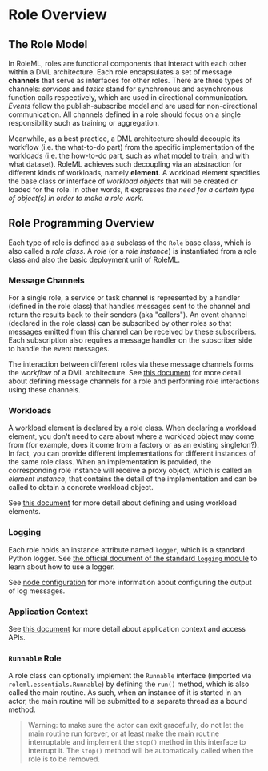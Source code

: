 # Role Overview

## The Role Model

In RoleML, roles are functional components that interact with each other within a DML architecture. Each role encapsulates a set of message **channels** that serve as interfaces for other roles. There are three types of channels: _services_ and _tasks_ stand for synchronous and asynchronous function calls respectively, which are used in directional communication. _Events_ follow the publish-subscribe model and are used for non-directional communication. All channels defined in a role should focus on a single responsibility such as training or aggregation.

Meanwhile, as a best practice, a DML architecture should decouple its workflow (i.e. the what-to-do part) from the specific implementation of the workloads (i.e. the how-to-do part, such as what model to train, and with what dataset). RoleML achieves such decoupling via an abstraction for different kinds of workloads, namely **element**. A workload element specifies the base class or interface of _workload objects_ that will be created or loaded for the role. In other words, it expresses _the need for a certain type of object(s) in order to make a role work_. 

## Role Programming Overview

Each type of role is defined as a subclass of the `Role` base class, which is also called a _role class_. A _role_ (or a _role instance_) is instantiated from a role class and also the basic deployment unit of RoleML.

### Message Channels

For a single role, a service or task channel is represented by a handler (defined in the role class) that handles messages sent to the channel and return the results back to their senders (aka "callers"). An event channel (declared in the role class) can be subscribed by other roles so that messages emitted from this channel can be received by these subscribers. Each subscription also requires a message handler on the subscriber side to handle the event messages.

The interaction between different roles via these message channels forms the _workflow_ of a DML architecture. See [this document](./3-channels.md) for more detail about defining message channels for a role and performing role interactions using these channels.

### Workloads

A workload element is declared by a role class. When declaring a workload element, you don't need to care about where a workload object may come from (for example, does it come from a factory or as an existing singleton?). In fact, you can provide different implementations for different instances of the same role class. When an implementation is provided, the corresponding role instance will receive a proxy object, which is called an _element instance_, that contains the detail of the implementation and can be called to obtain a concrete workload object.

See [this document](4-workload.md) for more detail about defining and using workload elements.

### Logging

Each role holds an instance attribute named `logger`, which is a standard Python logger. See [the official document of the standard `logging` module](https://docs.python.org/3/library/logging.html) to learn about how to use a logger.

See [node configuration](../running-distributed-training/1-configuring-node.md) for more information about configuring the output of log messages.

### Application Context

See [this document](6-application-context.md) for more detail about application context and access APIs.

### `Runnable` Role

A role class can optionally implement the `Runnable` interface (imported via `roleml.essentials.Runnable`) by defining the `run()` method, which is also called the main routine. As such, when an instance of it is started in an actor, the main routine will be submitted to a separate thread as a bound method.

> Warning: to make sure the actor can exit gracefully, do not let the main routine run forever, or at least make the main routine interruptable and implement the `stop()` method in this interface to interrupt it. The `stop()` method will be automatically called when the role is to be removed.
